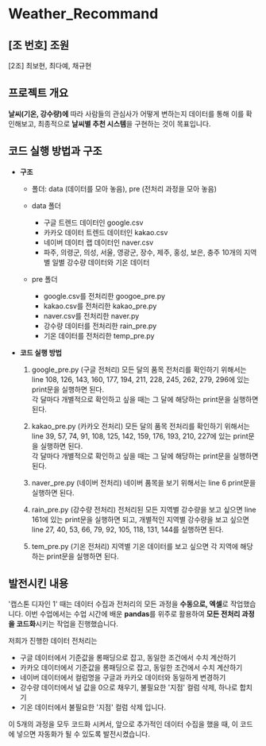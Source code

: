 # Weather_Recommand

## [조 번호] 조원
[2조] 최보현, 최다예, 채규현

## 프로젝트 개요
**날씨(기온, 강수량)에** 따라 사람들의 관심사가 어떻게 변하는지 데이터를 통해 이를 확인해보고, 최종적으로 **날씨별 추천 시스템**을 구현하는 것이 목표입니다.

## 코드 실행 방법과 구조

+ **구조**

  + 폴더: data (데이터를 모아 놓음), pre (전처리 과정을 모아 놓음)
  
  + data 폴더
    + 구글 트렌드 데이터인 google.csv
    + 카카오 데이터 트렌드 데이터인 kakao.csv
    + 네이버 데이터 랩 데이터인 naver.csv 
    + 파주, 의령군, 의성, 서울, 영광군, 장수, 제주, 홍성, 보은, 충주 10개의 지역별 일별 강수량 데이터와 기온 데이터

  + pre 폴더
    + google.csv를 전처리한 googoe_pre.py
    + kakao.csv를 전처리한 kakao_pre.py
    + naver.csv를 전처리한 naver.py
    + 강수량 데이터를 전처리한 rain_pre.py
    + 기온 데이터를 전처리한 temp_pre.py


+ **코드 실행 방법**
  1. google_pre.py (구글 전처리)
  모든 달의 품목 전처리를 확인하기 위해서는 line 108, 126, 143, 160, 177, 194, 211, 228, 245, 262, 279, 296에 있는 print문을 실행하면 된다.<br>
  각 달마다 개별적으로 확인하고 싶을 때는 그 달에 해당하는 print문을 실행하면 된다.

  2. kakao_pre.py (카카오 전처리)
  모든 달의 품목 전처리를 확인하기 위해서는 line 39, 57, 74, 91, 108, 125, 142, 159, 176, 193, 210, 227에 있는 print문을 실행하면 된다.<br>
  각 달마다 개별적으로 확인하고 싶을 때는 그 달에 해당하는 print문을 실행하면 된다.

  3. naver_pre.py (네이버 전처리)
  네이버 품목을 보기 위해서는 line 6 print문을 실행하면 된다.

  4. rain_pre.py (강수량 전처리)
  전처리된 모든 지역별 강수량을 보고 싶으면 line 161에 있는 print문을 실행하면 되고, 개별적인 지역별 강수량을 보고 싶으면 line 27, 40, 53, 66, 79, 92, 105, 118, 131, 144를 실행하면 된다.

  5. tem_pre.py (기온 전처리)
  지역별 기온 데이터를 보고 싶으면 각 지역에 해당하는 print문을 실행하면 된다. 

## 발전시킨 내용
'캡스톤 디자인 1' 때는 데이터 수집과 전처리의 모든 과정을 **수동으로, 엑셀**로 작업했습니다.
이번 수업에서는 수업 시간에 배운 **pandas**를 위주로 활용하여 **모든 전처리 과정을 코드화**시키는 작업을 진행했습니다.

저희가 진행한 데이터 전처리는 
+ 구글 데이터에서 기준값을 롱패딩으로 잡고, 동일한 조건에서 수치 계산하기
+ 카카오 데이터에서 기준값을 롱패딩으로 잡고, 동일한 조건에서 수치 계산하기
+ 네이버 데이터에서 컬럼명을 구글과 카카오 데이터와 동일하게 변경하기
+ 강수량 데이터에서 널 값을 0으로 채우기, 불필요한 '지점' 컬럼 삭제, 하나로 합치기
+ 기온 데이터에서 불필요한 '지점' 컬럼 삭제
입니다.

이 5개의 과정을 모두 코드화 시켜서, 앞으로 추가적인 데이터 수집을 했을 때, 이 코드에 넣으면 자동화가 될 수 있도록 발전시켰습니다. 
